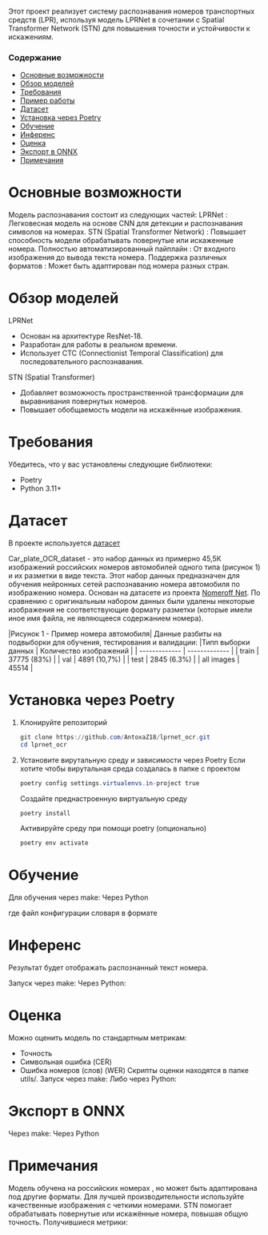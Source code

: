 ### 
Этот проект реализует систему распознавания номеров транспортных средств (LPR), используя модель LPRNet в сочетании с Spatial Transformer Network (STN) для повышения точности и устойчивости к искажениям.

### Содержание
- [Основные возможности](#Основные-возможности)
- [Обзор моделей](#Обзор-моделей)
- [Требования](#Требования)
- [Пример работы](#Пример-работы)
- [Датасет](#Датасет)
- [Установка через Poetry](#Установка-через-Poetry)
- [Обучение](#Обучение)
- [Инференс](#Инференс)
- [Оценка](#Оценка)
- [Экспорт в ONNX](#Экспорт-в-ONNX)
- [Примечания](#Примечания)
  
# Основные возможности
Модель распознавания состоит из следующих частей:
LPRNet : Легковесная модель на основе CNN для детекции и распознавания символов на номерах.
STN (Spatial Transformer Network) : Повышает способность модели обрабатывать повернутые или искаженные номера.
Полностью автоматизированный пайплайн : От входного изображения до вывода текста номера.
Поддержка различных форматов : Может быть адаптирован под номера разных стран.

# Обзор моделей
LPRNet
- Основан на архитектуре ResNet-18.
- Разработан для работы в реальном времени.
- Использует CTC (Connectionist Temporal Classification) для последовательного распознавания.
  
STN (Spatial Transformer)
- Добавляет возможность пространственной трансформации для выравнивания повернутых номеров.
- Повышает обобщаемость модели на искажённые изображения.

# Требования
Убедитесь, что у вас установлены следующие библиотеки:
- Poetry
- Python 3.11+

# Датасет
В проекте используется [датасет](https://huggingface.co/datasets/AY000554/Car_plate_OCR_dataset/tree/main) 

Car_plate_OCR_dataset - это набор данных из примерно 45,5К изображений российских номеров автомобилей одного типа (рисунок 1) и их разметки в виде текста. Этот набор данных предназначен для обучения нейронных сетей распознаванию номера автомобиля по изображению номера.
Основан на датасете из проекта [Nomeroff Net](https://nomeroff.net.ua/#). По сравнению с оригинальным набором данных были удалены некоторые изображения не соответствующие формату разметки (которые имели иное имя файла, не являющееся содержанием номера).

|Рисунок 1 - Пример номера автомобиля|
Данные разбиты на подвыборки для обучения, тестирования и валидации:
|Типп выборки данных | Количество изображений |
| ------------- | ------------- |
| train | 37775 (83%) |
| val   | 4891 (10,7%) |
| test  | 2845 (6.3%) |
| all images | 45514 |

# Установка через Poetry
1. Клонируйте репозиторий
   ```Powershell
   git clone https://github.com/AntoxaZ18/lprnet_ocr.git
   cd lprnet_ocr
   ```

2. Установите вирутальную среду и зависимости через Poetry
   Если хотите чтобы вирутальная среда создалась в папке с проектом
   ```Powershell
   poetry config settings.virtualenvs.in-project true
   ```
   Создайте преднастроенную виртуальную среду
   ```Powershell
   poetry install
   ```
   Активируйте среду при помощи poetry (опционально)
   ```Powershell
   poetry env activate
   ```

# Обучение
Для обучения через make:
Через Python

где файл конфигурации словаря в формате

# Инференс
Результат будет отображать распознанный текст номера.

Запуск через make:
Через Python:

# Оценка
Можно оценить модель по стандартным метрикам:

- Точность
- Символьная ошибка (CER)
- Ошибка номеров (слов) (WER)
Скрипты оценки находятся в папке utils/.
Запуск через make:
Либо через Python:

# Экспорт в ONNX

Через make:
Через Python


# Примечания
Модель обучена на российских номерах , но может быть адаптирована под другие форматы.
Для лучшей производительности используйте качественные изображения с четкими номерами.
STN помогает обрабатывать повернутые или искажённые номера, повышая общую точность.
Получившиеся метрики:

